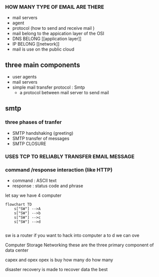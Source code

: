 ### HOW MANY TYPE OF EMAIL ARE THERE 
- mail servers 
- agent 
- protocol (how to send and receive mail )
 - mail belong to the appication layer of the OSI
 - DNS BELONG [[application layer]]
 - IP BELONG [[network]]
 - mail is use on the public cloud 
## three main components 
- user agents 
- mail servers 
- simple mail transfer protocol : Smtp 
	- a protocol between mail server to send mail 
## smtp 
### three phases of tranfer 
- SMTP handshaking (greeting)
- SMTP transfer of messages 
- SMTP CLOSURE 
### USES TCP TO RELIABLY TRANSFER EMAIL MESSAGE 
### command /response interaction (like HTTP)
- command : ASCII text 
- response : status code and phrase 

let say we have 4 computer 
```mermaid 
flowchart TD
	s["SW"] -->A
	s["SW"] -->b
	s["SW"] -->c
	s["SW"] -->d
	

```
sw is a router if you want to hack into computer a to d we can ove

Computer 
Storage 
Networking 
these are the three primary component of data center 


capex and opex 
opex is buy how many do how many 

disaster recovery is made to recover data the best  